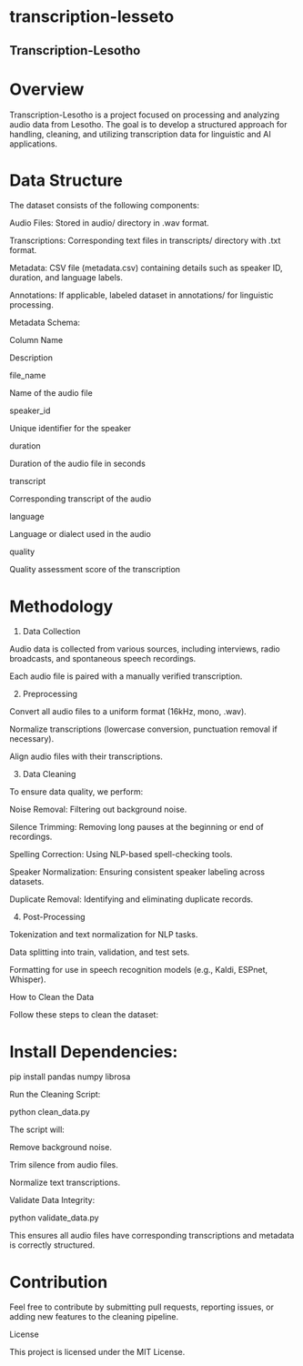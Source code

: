 # transcription-lesseto
## Transcription-Lesotho

# Overview

Transcription-Lesotho is a project focused on processing and analyzing audio data from Lesotho. The goal is to develop a structured approach for handling, cleaning, and utilizing transcription data for linguistic and AI applications.

# Data Structure

The dataset consists of the following components:

Audio Files: Stored in audio/ directory in .wav format.

Transcriptions: Corresponding text files in transcripts/ directory with .txt format.

Metadata: CSV file (metadata.csv) containing details such as speaker ID, duration, and language labels.

Annotations: If applicable, labeled dataset in annotations/ for linguistic processing.

Metadata Schema:

Column Name

Description

file_name

Name of the audio file

speaker_id

Unique identifier for the speaker

duration

Duration of the audio file in seconds

transcript

Corresponding transcript of the audio

language

Language or dialect used in the audio

quality

Quality assessment score of the transcription

# Methodology

1. Data Collection

Audio data is collected from various sources, including interviews, radio broadcasts, and spontaneous speech recordings.

Each audio file is paired with a manually verified transcription.

2. Preprocessing

Convert all audio files to a uniform format (16kHz, mono, .wav).

Normalize transcriptions (lowercase conversion, punctuation removal if necessary).

Align audio files with their transcriptions.

3. Data Cleaning

To ensure data quality, we perform:

Noise Removal: Filtering out background noise.

Silence Trimming: Removing long pauses at the beginning or end of recordings.

Spelling Correction: Using NLP-based spell-checking tools.

Speaker Normalization: Ensuring consistent speaker labeling across datasets.

Duplicate Removal: Identifying and eliminating duplicate records.

4. Post-Processing

Tokenization and text normalization for NLP tasks.

Data splitting into train, validation, and test sets.

Formatting for use in speech recognition models (e.g., Kaldi, ESPnet, Whisper).

How to Clean the Data

Follow these steps to clean the dataset:

# Install Dependencies:

pip install pandas numpy librosa

Run the Cleaning Script:

python clean_data.py

The script will:

Remove background noise.

Trim silence from audio files.

Normalize text transcriptions.

Validate Data Integrity:

python validate_data.py

This ensures all audio files have corresponding transcriptions and metadata is correctly structured.

# Contribution

Feel free to contribute by submitting pull requests, reporting issues, or adding new features to the cleaning pipeline.

License

This project is licensed under the MIT License.
